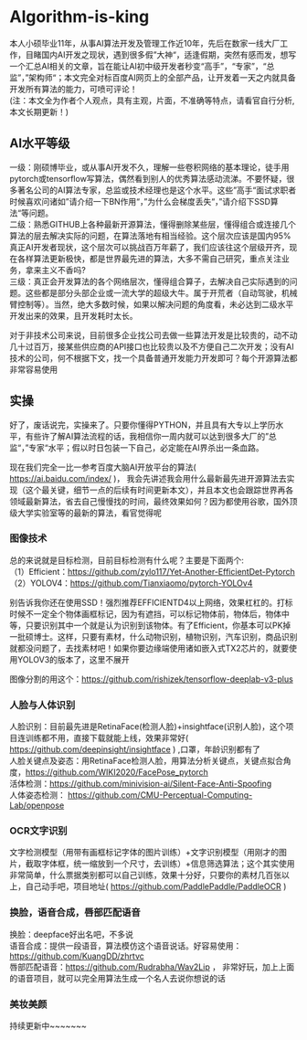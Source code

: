 # Algorithm-is-king

本人小硕毕业11年，从事AI算法开发及管理工作近10年，先后在数家一线大厂工作，目睹国内AI开发之现状，遇到很多假”大神“，适逢假期，突然有感而发，想写一个汇总AI相关的文章，旨在能让AI初中级开发者秒变“高手”，“专家”，“总监”，”架构师“；本文完全对标百度AI网页上的全部产品，让开发着一天之内就具备开发所有算法的能力，可喷可评论！  
(注：本文全为作者个人观点，具有主观，片面，不准确等特点，请看官自行分析,本文长期更新！)

## AI水平等级
一级：刚硕博毕业，或从事AI开发不久，理解一些卷积网络的基本理论，徒手用pytorch或tensorflow写算法，偶然看到别人的优秀算法感动流涕。不要怀疑，很多著名公司的AI算法专家，总监或技术经理也是这个水平。这些”高手“面试求职者时候喜欢问诸如”请介绍一下BN作用“，”为什么会梯度丢失“，”请介绍下SSD算法“等问题。  
二级：熟悉GITHUB上各种最新开源算法，懂得删除某些层，懂得组合或连接几个算法的层去解决实际的问题，在算法落地有相当经验。这个层次应该是国内95%真正AI开发者现状，这个层次可以挑战百万年薪了，我们应该往这个层级开齐，现在各样算法更新极快，都是世界最先进的算法，大多不需自己研究，重点关注业务，拿来主义不香吗?  
三级：真正会开发算法的各个网络层次，懂得组合算子，去解决自己实际遇到的问题。这些都是部分头部企业或一流大学的超级大牛。属于开荒者（自动驾驶，机械臂控制等）。当然，绝大多数时候，如果以解决问题的角度看，未必达到二级水平开发出来的效果，且开发耗时太长。  


对于非技术公司来说，目前很多企业找公司去做一些算法开发是比较贵的，动不动几十过百万，接某些供应商的API接口也比较贵以及不方便自己二次开发；没有AI技术的公司，何不根据下文，找一个具备普通开发能力开发即可？每个开源算法都非常容易使用

## 实操

好了，废话说完，实操来了。只要你懂得PYTHON，并且具有大专以上学历水平，有些许了解AI算法流程的话，我相信你一周内就可以达到很多大厂的”总监“，”专家“水平；假以时日包装一下自己，必定能在AI界杀出一条血路。  

现在我们完全一比一参考百度大脑AI开放平台的算法( https://ai.baidu.com/index/ )， 我会先讲述我会用什么最新最先进开源算法去实现（这个最关键，细节一点的后续有时间更新本文），并且本文也会跟踪世界再各领域最新算法，省去自己慢慢找的时间，最终效果如何？因为都使用谷歌，国外顶级大学实验室等的最新的算法，看官觉得呢


### 图像技术
总的来说就是目标检测，目前目标检测有什么呢？主要是下面两个:  
（1）Efficient：https://github.com/zylo117/Yet-Another-EfficientDet-Pytorch    
（2）YOLOV4：https://github.com/Tianxiaomo/pytorch-YOLOv4    

别告诉我你还在使用SSD！强烈推荐EFFICIENTD4以上网络，效果杠杠的。打标时候不一定全个物体画框标记，因为有遮挡，可以标记物体前，物体后，物体中等，只要识别其中一个就是认为识别到该物体。有了Efficient，你基本可以PK掉一批硕博士。这样，只要有素材，什么动物识别，植物识别，汽车识别，商品识别就都没问题了，去找素材吧！如果你要边缘端使用诸如嵌入式TX2芯片的，就要使用YOLOV3的版本了，这里不展开  

图像分割的用这个：https://github.com/rishizek/tensorflow-deeplab-v3-plus


### 人脸与人体识别
人脸识别：目前最先进是RetinaFace(检测人脸)+insightface(识别人脸)，这个项目连训练都不用，直接下载就能上线，效果非常好( https://github.com/deepinsight/insightface ) ,口罩，年龄识别都有了  
人脸关键点及姿态：用RetinaFace检测人脸，用算法分析关键点，关键点拟合角度，https://github.com/WIKI2020/FacePose_pytorch  
活体检测：https://github.com/minivision-ai/Silent-Face-Anti-Spoofing  
人体姿态检测： https://github.com/CMU-Perceptual-Computing-Lab/openpose  

### OCR文字识别
文字检测模型（用带有画框标记字体的图片训练）+文字识别模型（用刚才的图片，截取字体框，统一缩放到一个尺寸，去训练）+信息筛选算法；这个其实使用非常简单，什么票据类别都可以自己训练，效果十分好，只要你的素材几百张以上，自己动手吧，项目地址( https://github.com/PaddlePaddle/PaddleOCR )

### 换脸，语音合成，唇部匹配语音
换脸：deepface好出名吧，不多说  
语音合成：提供一段语音，算法模仿这个语音说话。好容易使用：https://github.com/KuangDD/zhrtvc  
唇部匹配语音：https://github.com/Rudrabha/Wav2Lip ， 非常好玩，加上上面的语音项目，就可以完全用算法生成一个名人去说你想说的话

### 美妆美颜

持续更新中~~~~~~~






